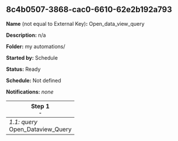 ## 8c4b0507-3868-cac0-6610-62e2b192a793

**Name** (not equal to External Key)**:** Open_data_view_query

**Description:** n/a

**Folder:** my automations/

**Started by:** Schedule

**Status:** Ready

**Schedule:** Not defined

**Notifications:** _none_


| Step 1<br>_<small>-</small>_ |
| --- |
| _1.1: query_<br>Open_Dataview_Query |
